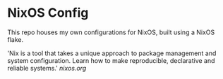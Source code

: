 # NixOS Config

This repo houses my own configurations for NixOS, built using a NixOS flake.

'Nix is a tool that takes a unique approach to package management and system configuration. Learn how to make reproducible, declarative and reliable systems.' _nixos.org_
